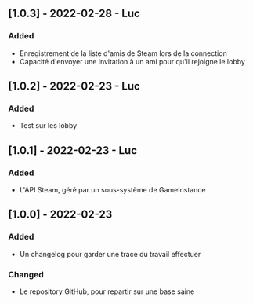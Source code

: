 ## [1.0.3] - 2022-02-28 - Luc
### Added
- Enregistrement de la liste d'amis de Steam lors de la connection
- Capacité d'envoyer une invitation à un ami pour qu'il rejoigne le lobby

## [1.0.2] - 2022-02-23 - Luc
### Added
- Test sur les lobby

## [1.0.1] - 2022-02-23 - Luc
### Added
- L'API Steam, géré par un sous-système de GameInstance

## [1.0.0] - 2022-02-23
### Added
- Un changelog pour garder une trace du travail effectuer

### Changed
- Le repository GitHub, pour repartir sur une base saine